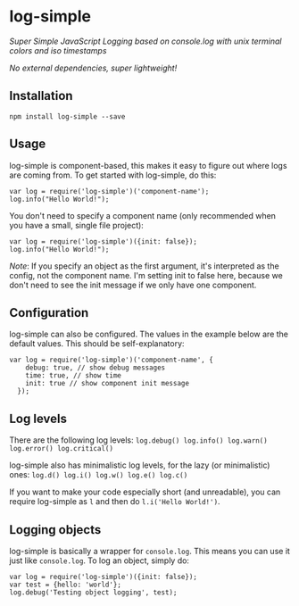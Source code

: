 log-simple
==========

_Super Simple JavaScript Logging based on console.log with unix terminal colors
and iso timestamps_

_No external dependencies, super lightweight!_


Installation
------------

```
npm install log-simple --save
```


Usage
-----

log-simple is component-based, this makes it easy to figure out where logs are
coming from. To get started with log-simple, do this:
```
var log = require('log-simple')('component-name');
log.info("Hello World!");
```

You don't need to specify a component name (only recommended when you have a
small, single file project):
```
var log = require('log-simple')({init: false});
log.info("Hello World!");
```

*Note*: If you specify an object as the first argument, it's interpreted as the
config, not the component name. I'm setting init to false here, because we don't
 need to see the init message if we only have one component.


Configuration
-------------

log-simple can also be configured. The values in the example below are the
default values. This should be self-explanatory:
```
var log = require('log-simple')('component-name', {
    debug: true, // show debug messages
    time: true, // show time
    init: true // show component init message
  });
```


Log levels
----------

There are the following log levels:
`log.debug() log.info() log.warn() log.error() log.critical()`

log-simple also has minimalistic log levels, for the lazy (or minimalistic)
ones:
`log.d() log.i() log.w() log.e() log.c()`

If you want to make your code especially short (and unreadable), you can require
log-simple as `l` and then do `l.i('Hello World!')`.


Logging objects
---------------

log-simple is basically a wrapper for `console.log`. This means you can use it
just like `console.log`. To log an object, simply do:
```
var log = require('log-simple')({init: false});
var test = {hello: 'world'};
log.debug('Testing object logging', test);
```
